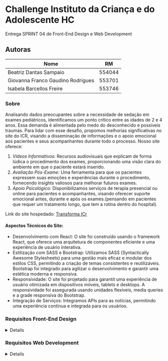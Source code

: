 # Challenge Instituto da Criança e do Adolescente HC
Entrega SPRINT 04 de Front-End Design e Web Development

## Autoras 

|Nome                              |RM             |
|----------------------------------|---------------|
|Beatriz Dantas Sampaio            |554044         |
|Giovanna Franco Gaudino Rodrigues |553701         |
|Isabela Barcellos Freire          |553746         |

### Sobre 
Analisando dados preocupantes sobre a necessidade de sedação em exames pediátricos, identificamos um ponto crítico entre as idades de 2 e 4 anos. Essa demanda é alimentada pelo medo do desconhecido e possíveis traumas.
Para lidar com esse desafio, propomos melhorias significativas no site do ICR, visando a disseminação de informações e o apoio emocional aos pacientes e seus acompanhantes durante todo o processo. Nosso site oferece:
1. *Vídeos Informativos*: Recursos audiovisuais que explicam de forma lúdica o procedimento dos exames, proporcionando uma visão clara do ambiente em que o paciente estará inserido.
2. *Avaliação Pós-Exame*: Uma ferramenta para que os pacientes expressem suas emoções e experiências durante o procedimento, fornecendo insights valiosos para melhorar futuros exames.
3. *Apoio Psicológico*: Disponibilizamos serviços de terapia presencial ou online para pacientes e acompanhantes, visando oferecer suporte emocional antes, durante e após os exames.(pensando em pacientes que requer um tratamento longo, que tem a rotina dentro do hospital).

Link do site hospedado: [Transforma ICr](https://transformaicrfiap.netlify.app/)

#### Aspectos Técnicos do Site: 
<ul>
    <li>Desenvolvimento com React: O site foi construído usando o framework React, que oferece uma arquitetura de componentes eficiente e uma experiência de usuário interativa.</li>
    <li>Estilização com SASS e Bootstrap: Utilizamos SASS (Syntactically Awesome Stylesheets) para uma gestão mais eficaz e modular dos estilos CSS, permitindo a criação de temas consistentes e reutilizáveis. Bootstrap foi integrado para agilizar o desenvolvimento e garantir uma estética moderna e responsiva.</li>
    <li> Responsividade: O site foi projetado para garantit uma experiência de usuário otimizada em dispositivos móveis, tablets e desktops. A responsividade foi assegurada usando unidades flexíveis, media queries e a grade responsiva do Bootstrap.</li>
    <li>Integração de Serviços: Integramos APIs para as notícias, permitindo uma experiência contínua e integrada para os usuários.</li>
</ul>

### Requisitos Front-End Design
<details>
    <ul>
        <li>Integração completa com React; </li>
        <li>Utilização de Grid Layout, Flexbox e Bootstrap de forma correta (10 pontos);</li>
        <li>Ultilização de HTMl semântico (10 pontos);</li>
        <li>Utilização de Medias Queries (10 pontos); </li>
        <li>Responsividade Completa do projeto (Desktop - Tablet - Mobile) (40 pontos);</li>
        <li>Entrega: link do repositório (público) no Github. </li>
    </ul>
</details>

### Requisitos Web Development
<details>
    <ul>
        <li>Projeto criado em React utilizando estrutura de componentes e tratamento de estilização com Bootstrap (20 pontos);</li>
        <li>Projeto em React precisa consumir de uma API utilizando recursos de json(Local), revisão do DOM e criação de eventos nas partes do projeto, estilização com sass (60 pontos);</li>
        <li>Estilizar o projeto com Sass e Bootstrap, dentro dos componentes criados utilizar um pelo menos para consumir de uma API. (20 pontos);</li>
        <li>Pode utilizar a documentação do React como guia; </li>
        <li>O projeto deve ser criado dentro das normas W3C; </li>
        <li> O projeto precisa ter criação própria utilizando os conhecimentos adquiridos; </li>
        <li> A estrutura deve ser semântica; </li>
        <li> Versionamento do projeto usando organização no Github; </li>
        <li> Entrega: O formato da entrega deve ser um arquivo compactado sem os módulos;</li>
    </ul>
</details>